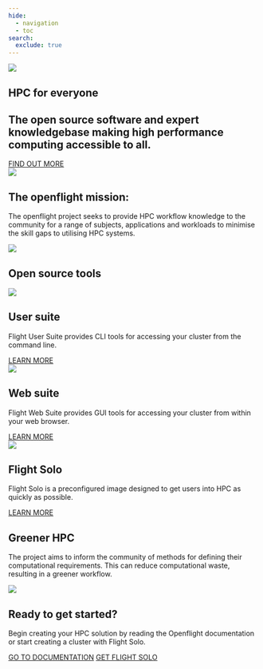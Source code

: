 ```yaml
---
hide:
  - navigation
  - toc
search:
  exclude: true
---
```


<section id="home-container" class="no-tabs">
  <div id="home-image-container">
    <img id="home-image" src="assets/images/OF_home.png">
  </div>
  <div id="home-text">
    <h1 id="home-header">HPC for <span class="blue-text">everyone</span></h1>
    <h2 id="home-subheader">
      The open source software and expert knowledgebase making high performance computing accessible to all.
    </h2>
    <a class="button big-text" href="#mission-container">FIND OUT MORE</a>
  </div>
</section>
<section id="mission-block">
  <img id="cloud-bar" src="assets/images/cloud_bar.png">
  <div id="mission-container">
    <div id="mission-text">
      <h1>The openflight mission:</h1>
      <p>
        The openflight project seeks to provide HPC workflow knowledge 
        to the community for a range of subjects, applications and workloads 
        to minimise the skill gaps to utilising HPC systems.
      </p>
    </div>
    <img id="mission-bumcloud" src="assets/images/bumcloud_white.png">
  </div>
</section>
<section id="tools-block" class="home-block">
  <h1>Open source tools</h1>
  <div id="tools-container">
    <div class="tool">
      <img src="assets/images/user_suite.png">
      <div>
        <h2>User suite</h2>
        <p>
          Flight User Suite provides CLI tools for accessing your cluster from the command line. 
        </p>
      </div>
      <a class="button" href="docs/flight-environment">LEARN MORE</a>
    </div>
    <div class="tool">
      <img src="assets/images/web_suite.png">
      <div>
        <h2>Web suite</h2>
        <p>
          Flight Web Suite provides GUI tools for accessing your cluster from within your web browser.
        </p>
      </div>
      <a class="button" href="docs/flight-environment">LEARN MORE</a>
    </div>
    <div class="tool">
      <img src="assets/images/solo_logo.png">
      <div>
        <h2>Flight Solo</h2>
        <p>
          Flight Solo is a preconfigured image designed to get users into HPC as quickly as possible.
        </p>
      </div>
      <a class="button" href="docs/flight-solo">LEARN MORE</a>
    </div>
  </div>
</section>
<section id="green-block" class="home-block">
  <div id="green-container">
<div>
    <h1>Greener HPC</h1>
    <p>
      The project aims to inform the community of methods for defining their 
      computational requirements. This can reduce computational waste, resulting 
      in a greener workflow.
    </p>
</div>
<img src="assets/images/green_hpc.png">
  </div>
</section>
<section id="ready-block">
  <div id="ready-container">
    <h1>Ready to get started?</h1>
    <p>
      Begin creating your HPC solution by reading the Openflight documentation 
      or start creating a cluster with Flight Solo.
    </p>
    <div id="ready-buttons">
      <a class="button" href="docs">GO TO DOCUMENTATION</a>
      <a class="button" href="solo">GET FLIGHT SOLO</a>
    </div>
  </div>
</section>
